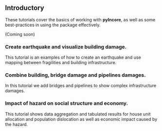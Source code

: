 ## Introductory

These tutorials cover the basics of working with **pyIncore**, as well as some best-practices in using 
the package effectively.

(Coming soon)

### Create earthquake and visualize building damage.

This tutorial is an examples of how to create an earthquake and use mapping between fragilities and 
building infrastructure.

### Combine building, bridge damage and pipelines damages.

In this tutorial we add bridges and pipelines to show complex infrastructure damages.

### Impact of hazard on social structure and economy.

This tutorial shows data aggregation and tabulated results for house unit allocation and 
population dislocation as well as economic impact caused by the hazard.